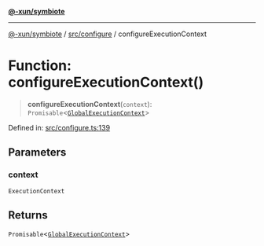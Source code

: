 [**@-xun/symbiote**](../../../README.md)

***

[@-xun/symbiote](../../../README.md) / [src/configure](../README.md) / configureExecutionContext

# Function: configureExecutionContext()

> **configureExecutionContext**(`context`): `Promisable`\<[`GlobalExecutionContext`](../type-aliases/GlobalExecutionContext.md)\>

Defined in: [src/configure.ts:139](https://github.com/Xunnamius/symbiote/blob/ff6ce22d3a3433c07460af5758ce7920a1d9aa5a/src/configure.ts#L139)

## Parameters

### context

`ExecutionContext`

## Returns

`Promisable`\<[`GlobalExecutionContext`](../type-aliases/GlobalExecutionContext.md)\>
